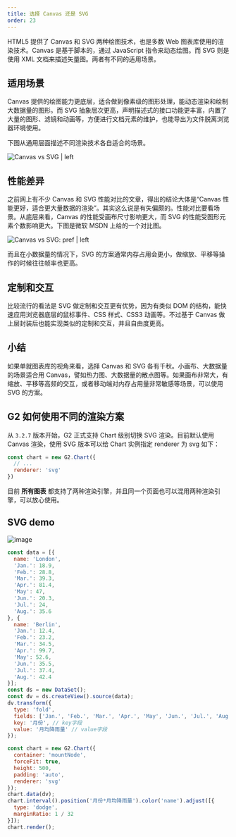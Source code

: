 ```yaml
---
title: 选择 Canvas 还是 SVG
order: 23
---
```


HTML5 提供了 Canvas 和 SVG 两种绘图技术，也是多数 Web 图表库使用的渲染技术。Canvas 是基于脚本的，通过 JavaScript 指令来动态绘图。而 SVG 则是使用 XML 文档来描述矢量图。两者有不同的适用场景。

## 适用场景

Canvas 提供的绘图能力更底层，适合做到像素级的图形处理，能动态渲染和绘制大数据量的图形。而 SVG 抽象层次更高，声明描述式的接口功能更丰富，内置了大量的图形、滤镜和动画等，方便进行文档元素的维护，也能导出为文件脱离浏览器环境使用。

下图从通用层面描述不同渲染技术各自适合的场景。

![Canvas vs SVG | left](https://gw.alipayobjects.com/mdn/rms_2274c3/afts/img/A*2WKtTqXkMBMAAAAAAAAAAABkARQnAQ)

## 性能差异

之前网上有不少 Canvas 和 SVG 性能对比的文章，得出的结论大体是“Canvas 性能更好，适合更大量数据的渲染”。其实这么说是有失偏颇的。性能对比要看场景。从底层来看，Canvas 的性能受画布尺寸影响更大，而 SVG 的性能受图形元素个数影响更大。下图是微软 MSDN 上给的一个对比图。

![Canvas vs SVG: pref | left](https://gw.alipayobjects.com/mdn/rms_2274c3/afts/img/A*7yoLQZTLlX4AAAAAAAAAAABkARQnAQ)

而且在小数据量的情况下，SVG 的方案通常内存占用会更小，做缩放、平移等操作的时候往往帧率也更高。

## 定制和交互

比较流行的看法是 SVG 做定制和交互更有优势，因为有类似 DOM 的结构，能快速应用浏览器底层的鼠标事件、CSS 样式、CSS3 动画等。不过基于 Canvas 做上层封装后也能实现类似的定制和交互，并且自由度更高。

## 小结

如果单就图表库的视角来看，选择 Canvas 和 SVG 各有千秋。小画布、大数据量的场景适合用 Canvas，譬如热力图、大数据量的散点图等。如果画布非常大，有缩放、平移等高频的交互，或者移动端对内存占用量非常敏感等场景，可以使用 SVG 的方案。

## G2 如何使用不同的渲染方案

从 `3.2.7` 版本开始，G2 正式支持 Chart 级别切换 SVG 渲染。目前默认使用 Canvas 渲染，使用 SVG 版本可以给 Chart 实例指定 renderer 为 svg 如下：

```js
const chart = new G2.Chart({
  // ...
  renderer: 'svg'
})
```

目前 __所有图表__ 都支持了两种渲染引擎，并且同一个页面也可以混用两种渲染引擎，可以放心使用。

## SVG demo

![image](https://gw.alipayobjects.com/mdn/rms_2274c3/afts/img/A*eiaYS5pNy2kAAAAAAAAAAABkARQnAQ)

```javascript
const data = [{
  name: 'London',
  'Jan.': 18.9,
  'Feb.': 28.8,
  'Mar.': 39.3,
  'Apr.': 81.4,
  'May': 47,
  'Jun.': 20.3,
  'Jul.': 24,
  'Aug.': 35.6
}, {
  name: 'Berlin',
  'Jan.': 12.4,
  'Feb.': 23.2,
  'Mar.': 34.5,
  'Apr.': 99.7,
  'May': 52.6,
  'Jun.': 35.5,
  'Jul.': 37.4,
  'Aug.': 42.4
}];
const ds = new DataSet();
const dv = ds.createView().source(data);
dv.transform({
  type: 'fold',
  fields: ['Jan.', 'Feb.', 'Mar.', 'Apr.', 'May', 'Jun.', 'Jul.', 'Aug.'], // 展开字段集
  key: '月份', // key字段
  value: '月均降雨量' // value字段
});

const chart = new G2.Chart({
  container: 'mountNode',
  forceFit: true,
  height: 500,
  padding: 'auto',
  renderer: 'svg'
});
chart.data(dv);
chart.interval().position('月份*月均降雨量').color('name').adjust([{
  type: 'dodge',
  marginRatio: 1 / 32
}]);
chart.render();
```
